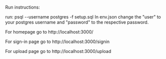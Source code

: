 Run instructions:

run: psql --username postgres -f setup.sql
In env.json change the "user" to your postgres username and "password" to the respective password.

For homepage go to http://localhost:3000/ 

For sign-in page go to http://localhost:3000/signin

For upload page go to http://localhost:3000/upload

